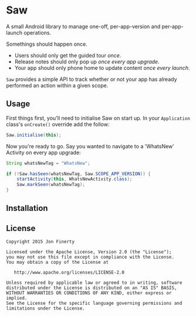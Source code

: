 # Saw
A small Android library to manage one-off, per-app-version and per-app-launch operations.

Somethings should happen once. 
* Users should only get the guided tour _once_. 
* Release notes should only pop up _once every app upgrade_. 
* Your app should only phone home to update content _once every launch_.

`Saw` provides a simple API to track whether or not your app has already performed an action within a given scope.

## Usage

First things first, you'll need to initialise Saw on start up. In your `Application` class's `onCreate()` override add the follow:

```java
Saw.initialise(this);
```

Now you're ready to go. Say you wanted to navigate to a 'WhatsNew' Activity on every app upgrade:

```java
String whatsNewTag = "WhatsNew";

if (!Saw.hasSeen(whatsNewTag, Saw.SCOPE_APP_VERSION)) {
    startActivity(this, WhatsNewActivity.class);
    Saw.markSeen(whatsNewTag);
}
```

## Installation


## License

```
Copyright 2015 Jon Finerty

Licensed under the Apache License, Version 2.0 (the "License");
you may not use this file except in compliance with the License.
You may obtain a copy of the License at

   http://www.apache.org/licenses/LICENSE-2.0

Unless required by applicable law or agreed to in writing, software
distributed under the License is distributed on an "AS IS" BASIS,
WITHOUT WARRANTIES OR CONDITIONS OF ANY KIND, either express or implied.
See the License for the specific language governing permissions and
limitations under the License.
```